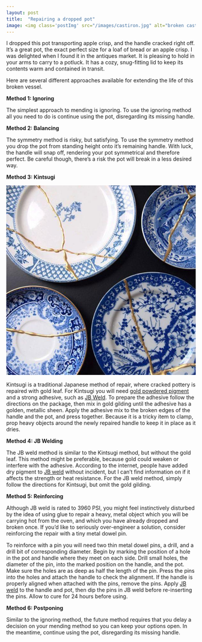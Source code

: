 ```yaml
---
layout: post
title:  "Repairing a dropped pot"
image: <img class='postImg' src="/images/castiron.jpg" alt="broken cast iron dutch oven"/>
---
```


I dropped this pot transporting apple crisp, and the handle cracked right off. It’s a great pot, the exact perfect size for a loaf of bread or an apple crisp. I was delighted when I found it in the antiques market. It is pleasing to hold in your arms to carry to a potluck. It has a cozy, snug-fitting lid to keep its contents warm and contained in transit. 

Here are several different approaches available for extending the life of this broken vessel. 

**Method 1: Ignoring**

The simplest approach to mending is ignoring. To use the ignoring method all you need to do is continue using the pot, disregarding its missing handle. 

**Method 2: Balancing**

The symmetry method is risky, but satisfying. To use the symmetry method you drop the pot from standing height onto it’s remaining handle. With luck, the handle will snap off, rendering your pot symmetrical and therefore perfect. Be careful though, there’s a risk the pot will break in a less desired way. 


**Method 3: Kintsugi**

<img src='/images/kintsugi.png' class='internalPostImg'>

Kintsugi is a traditional Japanese method of repair, where cracked pottery is repaired with gold leaf. For Kintsugi you will need [gold powdered pigment](https://www.amazon.com/Jacquard-JAC-JPX1656-Powdered-Pigment-Brilliant/dp/B000AP54AQ/ref=pd_lpo_sbs_14_t_0?_encoding=UTF8&psc=1&refRID=5SFCC78XQ6G88ERNPGWT) and a strong adhesive, such as [JB Weld](https://www.jbweld.com/products/j-b-weld-twin-tube). To prepare the adhesive follow the directions on the package, then mix in gold gilding until the adhesive has a golden, metallic sheen. Apply the adhesive mix to the broken edges of the handle and the pot, and press together. Because it is a tricky item to clamp, prop heavy objects around the newly repaired handle to keep it in place as it dries. 

**Method 4: JB Welding**

The JB weld method is similar to the Kintsugi method, but without the gold leaf. This method might be preferable, because gold could weaken or interfere with the adhesive. According to the internet, people have added dry pigment to [JB weld](https://www.jbweld.com/products/j-b-weld-twin-tube) without incident, but I can’t find information on if it affects the strength or heat resistance. For the JB weld method, simply follow the directions for Kintsugi, but omit the gold gilding. 

**Method 5: Reinforcing**

Although JB weld is rated to 3960 PSI, you might feel instinctively disturbed by the idea of using glue to repair a heavy, metal object which you will be carrying hot from the oven, and which you have already dropped and broken once. If you’d like to seriously over-engineer a solution, consider reinforcing the repair with a tiny metal dowel pin. 

To reinforce with a pin you will need two thin metal dowel pins, a drill, and a drill bit of corresponding diameter. 
Begin by marking the position of a hole in the pot and handle where they meet on each side. 
Drill small holes, the diameter of the pin, into the marked position on the handle, and the pot. Make sure the holes are as deep as half the length of the pin. 
Press the pins into the holes and attach the handle to check the alignment. 
If the handle is properly aligned when attached with the pins, remove the pins. 
Apply [JB weld](https://www.jbweld.com/products/j-b-weld-twin-tube) to the handle and pot, then dip the pins in JB weld before re-inserting the pins. 
Allow to cure for 24 hours before using. 

**Method 6: Postponing**

Similar to the ignoring method, the future method requires that you delay a decision on your mending method so you can keep your options open. In the meantime, continue using the pot, disregarding its missing handle.  


